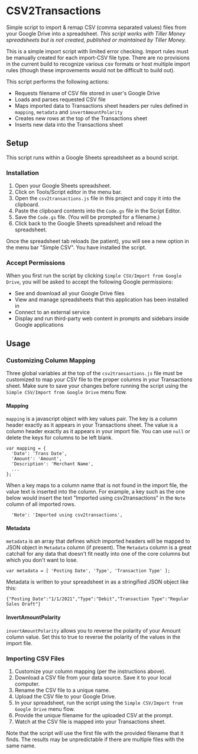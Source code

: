 # CSV2Transactions
Simple script to import &amp; remap CSV (comma separated values) files from your Google Drive into a spreadsheet. 
*This script works with Tiller Money spreadsheets but is not created, published or maintained by Tiller Money.*

This is a simple import script with limited error checking. Import rules must be manually created for each import-CSV file type. There are no provisions in the current build to recognize various csv formats or host multiple import rules (though these improvements would not be difficult to build out).

This script performs the following actions:
- Requests filename of CSV file stored in user's Google Drive
- Loads and parses requested CSV file
- Maps imported data to Transactions sheet headers per rules defined in `mapping`, `metadata` and `invertAmountPolarity`
- Creates new rows at the top of the Transactions sheet
- Inserts new data into the Transactions sheet

## Setup

This script runs within a Google Sheets spreadsheet as a bound script. 

### Installation
1. Open your Google Sheets spreadsheet.
2. Click on Tools/Script editor in the menu bar.
3. Open the `csv2transactions.js` file in this project and copy it into the clipboard.
4. Paste the clipboard contents into the `Code.gs` file in the Script Editor.
5. Save the `Code.gs` file. (You will be prompted for a filename.)
6. Click back to the Google Sheets spreadsheet and reload the spreadsheet. 

Once the spreadsheet tab reloads (be patient), you will see a new option in the menu bar "Simple CSV". You have installed the script.

### Accept Permissions
When you first run the script by clicking `Simple CSV/Import from Google Drive`, you will be asked to accept the following Google permissions:
- See and download all your Google Drive files
- View and manage spreadsheets that this application has been installed in
- Connect to an external service
- Display and run third-party web content in prompts and sidebars inside Google applications

## Usage

### Customizing Column Mapping
Three global variables at the top of the `csv2transactions.js` file must be customized to map your CSV file to the proper columns in your Transactions sheet. Make sure to save your changes before running the script using the `Simple CSV/Import from Google Drive` menu flow.

#### Mapping
`mapping` is a javascript object with key values pair. The key is a column header exactly as it appears in your Transactions sheet. The value is a column header exactly as it appears in your import file. You can use `null` or delete the keys for columns to be left blank. 

```
var mapping = {
  'Date': 'Trans Date',
  'Amount': 'Amount',
  'Description': 'Merchant Name',
  ...
};
```

When a key maps to a column name that is not found in the import file, the value text is inserted into the column. For example, a key such as the one below would insert the text "Imported using csv2transactions" in the `Note` column of all imported rows.
```
  'Note': 'Imported using csv2transactions',
```
#### Metadata
`metadata` is an array that defines which imported headers will be mapped to JSON object in `Metadata` column (if present). The `Metadata` column is a great catchall for any data that doesn't fit neatly into one of the core columns but which you don't want to lose.

```
var metadata = [ 'Posting Date', 'Type', 'Transaction Type' ];
```

Metadata is written to your spreadsheet in as a stringified JSON object like this:
```
{"Posting Date":"1/1/2021","Type":"Debit","Transaction Type":"Regular Sales Draft"}
```

#### InvertAmountPolarity
`invertAmountPolarity` allows you to reverse the polarity of your Amount column value. Set this to true to reverse the polarity of the values in the import file.

### Importing CSV Files
1. Customize your column mapping (per the instructions above).
2. Download a CSV file from your data source. Save it to your local computer.
3. Rename the CSV file to a unique name.
4. Upload the CSV file to your Google Drive.
5. In your spreadsheet, run the script using the `Simple CSV/Import from Google Drive` menu flow.
6. Provide the unique filename for the uploaded CSV at the prompt.
7. Watch at the CSV file is mapped into your Transactions sheet.

Note that the script will use the first file with the provided filename that it finds. The results may be unpredictable if there are multiple files with the same name.
